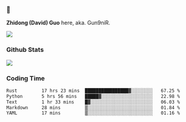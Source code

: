 ### 👋 

**Zhidong (David) Guo** here, aka. Gun9niR.

![](https://komarev.com/ghpvc/?username=Gun9niR&label=Total+Views)

### Github Stats

<img src="https://github-readme-stats.vercel.app/api?username=Gun9niR&count_private=true&show_icons=true&theme=vue-dark&hide_title=true">

### Coding Time

<!--START_SECTION:waka-->

```txt
Rust         17 hrs 23 mins  ████████████████▓░░░░░░░░   67.25 %
Python       5 hrs 56 mins   █████▓░░░░░░░░░░░░░░░░░░░   22.98 %
Text         1 hr 33 mins    █▓░░░░░░░░░░░░░░░░░░░░░░░   06.03 %
Markdown     28 mins         ▒░░░░░░░░░░░░░░░░░░░░░░░░   01.84 %
YAML         17 mins         ▒░░░░░░░░░░░░░░░░░░░░░░░░   01.16 %
```

<!--END_SECTION:waka-->
